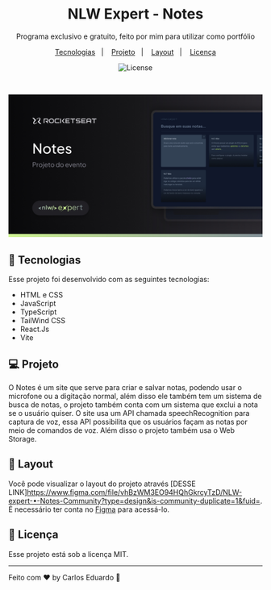 <h1 align="center"> NLW Expert - Notes </h1>

<p align="center">
Programa exclusivo e gratuito, feito por mim para utilizar como portfólio <br/>
</p>

<p align="center">
  <a href="#-tecnologias">Tecnologias</a>&nbsp;&nbsp;&nbsp;|&nbsp;&nbsp;&nbsp;
  <a href="#-projeto">Projeto</a>&nbsp;&nbsp;&nbsp;|&nbsp;&nbsp;&nbsp;
  <a href="#-layout">Layout</a>&nbsp;&nbsp;&nbsp;|&nbsp;&nbsp;&nbsp;
  <a href="#memo-licença">Licença</a>
</p>

<p align="center">
  <img alt="License" src="https://img.shields.io/static/v1?label=license&message=MIT&color=49AA26&labelColor=000000">
</p>

<br>

<p align="center">
  <img alt="projeto NLW Experts - Notes" src="./github/Thumbnail.jpg" />
</p>

## 🚀 Tecnologias

Esse projeto foi desenvolvido com as seguintes tecnologias:

- HTML e CSS
- JavaScript
- TypeScript
- TailWind CSS
- React.Js
- Vite

## 💻 Projeto

O Notes é um site que serve para criar e salvar notas, podendo usar o microfone ou a digitação normal, além disso ele também tem um sistema de busca de notas, o projeto também conta com um sistema que exclui a nota se o usuário quiser. O site usa um API chamada speechRecognition para captura de voz, essa API possibilita que os usuários façam as notas por meio de comandos de voz. Além disso o projeto também usa o Web Storage. 

## 🔖 Layout

Você pode visualizar o layout do projeto através [DESSE LINK]https://www.figma.com/file/vhBzWM3EO94HQhGkrcyTzD/NLW-expert-•-Notes-Community?type=design&is-community-duplicate=1&fuid=. É necessário ter conta no [Figma](https://figma.com) para acessá-lo.

## :memo: Licença

Esse projeto está sob a licença MIT.

---

Feito com ♥ by Carlos Eduardo :wave: 
